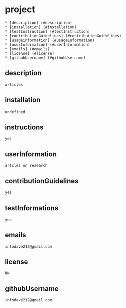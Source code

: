 # project
    * [description] (#description)
    * [installation] (#installation)
    * [testInstruction] (#testInstruction)
    * [contributionGuidelines] (#contributionGuidelines)
    * [usageinformation] (#usageInformation)
    * [userInformation] (#userInformation)
    * [emails] (#emails)
    * [license] (#license)
    * [githubUsername] (#githubUsername)
## description
    articles
## installation
    undefined
## instructions
    yes
## userInformation
    artcles on research 
## contributionGuidelines
    yes
## testInformations
    yes
## emails
    infodave212@gmail.com 
## license
    RN
## githubUsername
    infodave212@gmail.com